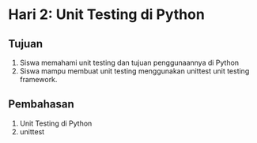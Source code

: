# Hari 2: Unit Testing di Python
## Tujuan
1. Siswa memahami unit testing dan tujuan penggunaannya di Python
2. Siswa mampu membuat unit testing menggunakan unittest unit testing framework.
## Pembahasan
1. Unit Testing di Python
2. unittest
